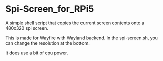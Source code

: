 # Spi-Screen_for_RPi5
A simple shell script that copies the current screen contents onto a 480x320 spi screen.

This is made for Wayfire with Wayland backend.
In the spi-screen.sh, you can change the resolution at the bottom.

It does use a bit of cpu power.
